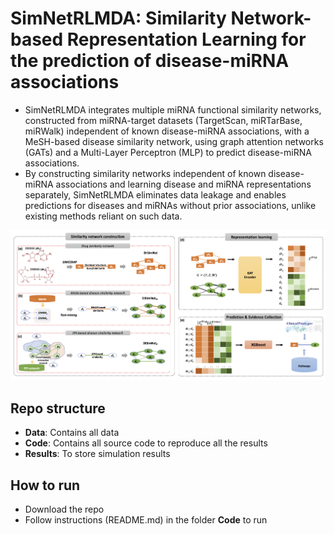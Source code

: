 # SimNetRLMDA: Similarity Network-based Representation Learning for the prediction of disease-miRNA associations

- SimNetRLMDA integrates multiple miRNA functional similarity networks, constructed from miRNA-target datasets (TargetScan, miRTarBase, miRWalk) independent of known disease-miRNA associations, with a MeSH-based disease similarity network, using graph attention networks (GATs) and a Multi-Layer Perceptron (MLP) to predict disease-miRNA associations.
- By constructing similarity networks independent of known disease-miRNA associations and learning disease and miRNA representations separately, SimNetRLMDA eliminates data leakage and enables predictions for diseases and miRNAs without prior associations, unlike existing methods reliant on such data. 

![SimNetRLDR](https://github.com/hauldhut/SimNetRLDR/blob/main/Figure1.png)

## Repo structure
- **Data**: Contains all data 
- **Code**: Contains all source code to reproduce all the results
- **Results**: To store simulation results

## How to run
- Download the repo
- Follow instructions (README.md) in the folder **Code** to run
  
